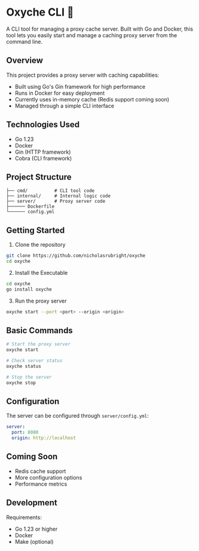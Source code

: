 # Oxyche CLI 💽

A CLI tool for managing a proxy cache server. Built with Go and Docker, this tool lets you easily start and manage a caching proxy server from the command line.

## Overview

This project provides a proxy server with caching capabilities:
- Built using Go's Gin framework for high performance
- Runs in Docker for easy deployment
- Currently uses in-memory cache (Redis support coming soon)
- Managed through a simple CLI interface

## Technologies Used

- Go 1.23
- Docker
- Gin (HTTP framework)
- Cobra (CLI framework)

## Project Structure

```
├── cmd/          # CLI tool code
├── internal/     # Internal logic code
├── server/       # Proxy server code
├────── Dockerfile    
└────── config.yml    
```

## Getting Started

1. Clone the repository
```bash
git clone https://github.com/nicholasrubright/oxyche
cd oxyche
```

2. Install the Executable
```bash
cd oxyche
go install oxyche
```

3. Run the proxy server
```bash
oxyche start --port <port> --origin <origin>
```

## Basic Commands

```bash
# Start the proxy server
oxyche start

# Check server status
oxyche status

# Stop the server
oxyche stop
```

## Configuration

The server can be configured through `server/config.yml`:

```yaml
server:
  port: 8080
  origin: http://localhost
```

## Coming Soon

- Redis cache support
- More configuration options
- Performance metrics

## Development

Requirements:
- Go 1.23 or higher
- Docker
- Make (optional)
